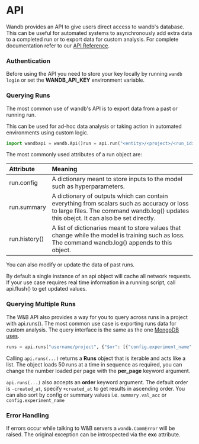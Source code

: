# API

Wandb provides an API to give users direct access to wandb's database. This can be useful for automated systems to asynchronously add extra data to a completed run or to export data for custom analysis. For complete documentation refer to our [API Reference](../reference/wandb_api.md).

### Authentication

Before using the API you need to store your key locally by running `wandb login` or set the **WANDB\_API\_KEY** environment variable.

### Querying Runs

The most common use of wandb's API is to export data from a past or running run.  

This can be used for ad-hoc data analysis or taking action in automated environments using custom logic.  

```python
import wandbapi = wandb.Api()run = api.run("<entity>/<project>/<run_id>")
```

The most commonly used attributes of a run object are:

| Attribute | Meaning |
| :--- | :--- |
| run.config | A dictionary meant to store inputs to the model such as hyperparameters. |
| run.summary | A dictionary of outputs which can contain everything from scalars such as accuracy or loss to large files.  The command wandb.log\(\) updates this obejct.  It can also be set directly. |
| run.history() | A list of dictionaries meant to store values that change while the model is training such as loss.  The command wandb.log\(\) appends to this object. |

You can also modify or update the data of past runs.  

By default a single instance of an api object will cache all network requests.  If your use case  requires real time information in a running script, call api.flush\(\) to get updated values.

### Querying Multiple Runs

The W&B API also provides a way for you to query across runs in a project with api.runs\(\). The most common use case is exporting runs data for custom analysis.  The query interface is the same as the one [MongoDB uses](https://docs.mongodb.com/manual/reference/operator/query).

```python
runs = api.runs("username/project", {"$or": [{"config.experiment_name": "foo"}, {"config.experiment_name": "bar"}]})print("Found %i" % len(runs))
```

Calling `api.runs(...)` returns a **Runs** object that is iterable and acts like a list. The object loads 50 runs at a time in sequence as required, you can change the number loaded per page with the **per\_page** keyword argument.

`api.runs(...)` also accepts an **order** keyword argument. The default order is `-created_at`, specify `+created_at` to get results in ascending order. You can also sort by config or summary values i.e. `summary.val_acc` or `config.experiment_name`

### Error Handling

If errors occur while talking to W&B servers a `wandb.CommError` will be raised. The original exception can be introspected via the **exc** attribute.

